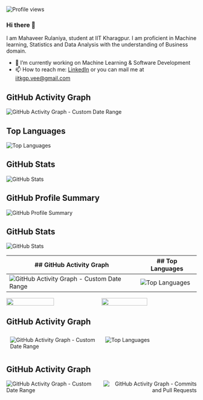 ![Profile views](https://komarev.com/ghpvc/?username=mahaveer-rulaniya&color=brightgreen&style=flat)
### Hi there 👋


I am Mahaveer Rulaniya, student at IIT Kharagpur. I am proficient in Machine learning, Statistics and Data Analysis with the understanding of Business domain.

- 🔭 I’m currently working on Machine Learning & Software Development
- 📫 How to reach me: [LinkedIn](https://www.linkedin.com/in/mahaveer-rulaniya/) or you can mail me at iitkgp.vee@gmail.com


## GitHub Activity Graph
![GitHub Activity Graph - Custom Date Range](https://github-readme-streak-stats.herokuapp.com/?user=mahaveer-rulaniya&theme=dark&hide_border=true&background=22272e&stroke=FFFFFF&ring=2cbe4e&fire=2cbe4e&currStreakNum=FFFFFF&sideNums=FFFFFF&currStreakLabel=FFFFFF&sideLabels=FFFFFF&dates=9e9e9e&custom_title=GitHub%20Activity%20Graph&from=2019-01-01&to=2023-03-29)

## Top Languages
![Top Languages](https://github-readme-stats.vercel.app/api/top-langs/?username=mahaveer-rulaniya&layout=compact&theme=dark)


## GitHub Stats
![GitHub Stats](https://github-readme-stats.vercel.app/api?username=mahaveer-rulaniya&show_icons=true&theme=dark)

## GitHub Profile Summary
![GitHub Profile Summary](https://github-profile-summary-cards.vercel.app/api/cards/profile-details?username=mahaveer-rulaniya&theme=github_dark)

## GitHub Stats
![GitHub Stats](https://github-profile-summary-cards.vercel.app/api/cards/stats?username=mahaveer-rulaniya&theme=github_dark)

| ## GitHub Activity Graph | ## Top Languages |
| -------- | -------- |
| ![GitHub Activity Graph - Custom Date Range](https://github-readme-streak-stats.herokuapp.com/?user=mahaveer-rulaniya&theme=dark&hide_border=true&background=22272e&stroke=FFFFFF&ring=2cbe4e&fire=2cbe4e&currStreakNum=FFFFFF&sideNums=FFFFFF&currStreakLabel=FFFFFF&sideLabels=FFFFFF&dates=9e9e9e&custom_title=GitHub%20Activity%20Graph&from=2019-01-01&to=2023-03-29) | ![Top Languages](https://github-readme-stats.vercel.app/api/top-langs/?username=mahaveer-rulaniya&layout=compact&theme=dark) |

<div style="display:flex;flex-direction:row;">
    <img src="https://github-readme-stats.vercel.app/api?username=mahaveer-rulaniya&show_icons=true&theme=radical" width="50%" />
    <img src="https://github-readme-streak-stats.herokuapp.com/?user=mahaveer-rulaniya&theme=radical" width="49%" />
</div>

## GitHub Activity Graph

<div style="display:flex">
    <img style="flex:50%;padding:10px" src="https://github-readme-streak-stats.herokuapp.com/?user=mahaveer-rulaniya&theme=dark&hide_border=true&background=22272e&stroke=FFFFFF&ring=2cbe4e&fire=2cbe4e&currStreakNum=FFFFFF&sideNums=FFFFFF&currStreakLabel=FFFFFF&sideLabels=FFFFFF&dates=9e9e9e&custom_title=GitHub%20Activity%20Graph&from=2019-01-01&to=2023-03-29" alt="GitHub Activity Graph - Custom Date Range" />
    <img style="flex:50%;padding:10px" src="https://github-readme-stats.vercel.app/api/top-langs/?username=mahaveer-rulaniya&layout=compact&theme=dark" alt="Top Languages" />
</div>


## GitHub Activity Graph

<div style="display: flex; align-items: center; justify-content: space-between;">
  <div style="flex-basis: 49%;">
    <img src="https://github-readme-streak-stats.herokuapp.com/?user=mahaveer-rulaniya&theme=dark&hide_border=true&background=22272e&stroke=FFFFFF&ring=2cbe4e&fire=2cbe4e&currStreakNum=FFFFFF&sideNums=FFFFFF&currStreakLabel=FFFFFF&sideLabels=FFFFFF&dates=9e9e9e&custom_title=GitHub%20Activity%20Graph&from=2019-01-01&to=2023-03-29" alt="GitHub Activity Graph - Custom Date Range" />
  </div>
  <div style="flex-basis: 49%; text-align: right;">
    <img src="https://github-readme-streak-stats.herokuapp.com/?user=mahaveer-rulaniya&theme=dark&hide_border=true&background=22272e&stroke=FFFFFF&ring=2cbe4e&fire=2cbe4e&currStreakNum=FFFFFF&sideNums=FFFFFF&currStreakLabel=FFFFFF&sideLabels=FFFFFF&dates=9e9e9e&commits=2cbe4e&prs=9e9e9e&custom_title=GitHub%20Activity%20Graph" alt="GitHub Activity Graph - Commits and Pull Requests" />
  </div>
</div>







